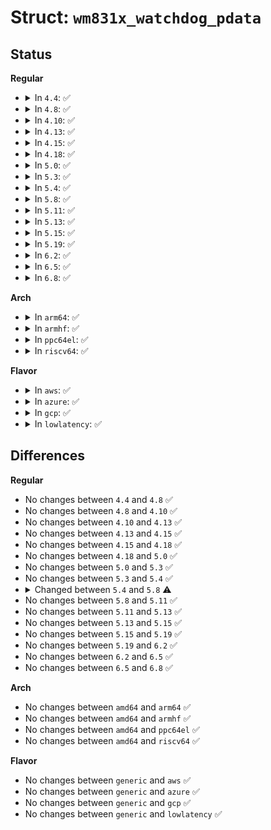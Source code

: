 # Struct: <code>wm831x_watchdog_pdata</code>

## Status
<b>Regular</b>
<ul>
<li>
<details>
<summary>In <code>4.4</code>: ✅</summary>

```c
struct wm831x_watchdog_pdata {
    enum wm831x_watchdog_action primary;
    enum wm831x_watchdog_action secondary;
    int update_gpio;
    unsigned int software;
};
```
</details>
</li>
<li>
<details>
<summary>In <code>4.8</code>: ✅</summary>

```c
struct wm831x_watchdog_pdata {
    enum wm831x_watchdog_action primary;
    enum wm831x_watchdog_action secondary;
    int update_gpio;
    unsigned int software;
};
```
</details>
</li>
<li>
<details>
<summary>In <code>4.10</code>: ✅</summary>

```c
struct wm831x_watchdog_pdata {
    enum wm831x_watchdog_action primary;
    enum wm831x_watchdog_action secondary;
    int update_gpio;
    unsigned int software;
};
```
</details>
</li>
<li>
<details>
<summary>In <code>4.13</code>: ✅</summary>

```c
struct wm831x_watchdog_pdata {
    enum wm831x_watchdog_action primary;
    enum wm831x_watchdog_action secondary;
    int update_gpio;
    unsigned int software;
};
```
</details>
</li>
<li>
<details>
<summary>In <code>4.15</code>: ✅</summary>

```c
struct wm831x_watchdog_pdata {
    enum wm831x_watchdog_action primary;
    enum wm831x_watchdog_action secondary;
    int update_gpio;
    unsigned int software;
};
```
</details>
</li>
<li>
<details>
<summary>In <code>4.18</code>: ✅</summary>

```c
struct wm831x_watchdog_pdata {
    enum wm831x_watchdog_action primary;
    enum wm831x_watchdog_action secondary;
    int update_gpio;
    unsigned int software;
};
```
</details>
</li>
<li>
<details>
<summary>In <code>5.0</code>: ✅</summary>

```c
struct wm831x_watchdog_pdata {
    enum wm831x_watchdog_action primary;
    enum wm831x_watchdog_action secondary;
    int update_gpio;
    unsigned int software;
};
```
</details>
</li>
<li>
<details>
<summary>In <code>5.3</code>: ✅</summary>

```c
struct wm831x_watchdog_pdata {
    enum wm831x_watchdog_action primary;
    enum wm831x_watchdog_action secondary;
    int update_gpio;
    unsigned int software;
};
```
</details>
</li>
<li>
<details>
<summary>In <code>5.4</code>: ✅</summary>

```c
struct wm831x_watchdog_pdata {
    enum wm831x_watchdog_action primary;
    enum wm831x_watchdog_action secondary;
    int update_gpio;
    unsigned int software;
};
```
</details>
</li>
<li>
<details>
<summary>In <code>5.8</code>: ✅</summary>

```c
struct wm831x_watchdog_pdata {
    enum wm831x_watchdog_action primary;
    enum wm831x_watchdog_action secondary;
    unsigned int software;
};
```
</details>
</li>
<li>
<details>
<summary>In <code>5.11</code>: ✅</summary>

```c
struct wm831x_watchdog_pdata {
    enum wm831x_watchdog_action primary;
    enum wm831x_watchdog_action secondary;
    unsigned int software;
};
```
</details>
</li>
<li>
<details>
<summary>In <code>5.13</code>: ✅</summary>

```c
struct wm831x_watchdog_pdata {
    enum wm831x_watchdog_action primary;
    enum wm831x_watchdog_action secondary;
    unsigned int software;
};
```
</details>
</li>
<li>
<details>
<summary>In <code>5.15</code>: ✅</summary>

```c
struct wm831x_watchdog_pdata {
    enum wm831x_watchdog_action primary;
    enum wm831x_watchdog_action secondary;
    unsigned int software;
};
```
</details>
</li>
<li>
<details>
<summary>In <code>5.19</code>: ✅</summary>

```c
struct wm831x_watchdog_pdata {
    enum wm831x_watchdog_action primary;
    enum wm831x_watchdog_action secondary;
    unsigned int software;
};
```
</details>
</li>
<li>
<details>
<summary>In <code>6.2</code>: ✅</summary>

```c
struct wm831x_watchdog_pdata {
    enum wm831x_watchdog_action primary;
    enum wm831x_watchdog_action secondary;
    unsigned int software;
};
```
</details>
</li>
<li>
<details>
<summary>In <code>6.5</code>: ✅</summary>

```c
struct wm831x_watchdog_pdata {
    enum wm831x_watchdog_action primary;
    enum wm831x_watchdog_action secondary;
    unsigned int software;
};
```
</details>
</li>
<li>
<details>
<summary>In <code>6.8</code>: ✅</summary>

```c
struct wm831x_watchdog_pdata {
    enum wm831x_watchdog_action primary;
    enum wm831x_watchdog_action secondary;
    unsigned int software;
};
```
</details>
</li>
</ul>
<b>Arch</b>
<ul>
<li>
<details>
<summary>In <code>arm64</code>: ✅</summary>

```c
struct wm831x_watchdog_pdata {
    enum wm831x_watchdog_action primary;
    enum wm831x_watchdog_action secondary;
    int update_gpio;
    unsigned int software;
};
```
</details>
</li>
<li>
<details>
<summary>In <code>armhf</code>: ✅</summary>

```c
struct wm831x_watchdog_pdata {
    enum wm831x_watchdog_action primary;
    enum wm831x_watchdog_action secondary;
    int update_gpio;
    unsigned int software;
};
```
</details>
</li>
<li>
<details>
<summary>In <code>ppc64el</code>: ✅</summary>

```c
struct wm831x_watchdog_pdata {
    enum wm831x_watchdog_action primary;
    enum wm831x_watchdog_action secondary;
    int update_gpio;
    unsigned int software;
};
```
</details>
</li>
<li>
<details>
<summary>In <code>riscv64</code>: ✅</summary>

```c
struct wm831x_watchdog_pdata {
    enum wm831x_watchdog_action primary;
    enum wm831x_watchdog_action secondary;
    int update_gpio;
    unsigned int software;
};
```
</details>
</li>
</ul>
<b>Flavor</b>
<ul>
<li>
<details>
<summary>In <code>aws</code>: ✅</summary>

```c
struct wm831x_watchdog_pdata {
    enum wm831x_watchdog_action primary;
    enum wm831x_watchdog_action secondary;
    int update_gpio;
    unsigned int software;
};
```
</details>
</li>
<li>
<details>
<summary>In <code>azure</code>: ✅</summary>

```c
struct wm831x_watchdog_pdata {
    enum wm831x_watchdog_action primary;
    enum wm831x_watchdog_action secondary;
    int update_gpio;
    unsigned int software;
};
```
</details>
</li>
<li>
<details>
<summary>In <code>gcp</code>: ✅</summary>

```c
struct wm831x_watchdog_pdata {
    enum wm831x_watchdog_action primary;
    enum wm831x_watchdog_action secondary;
    int update_gpio;
    unsigned int software;
};
```
</details>
</li>
<li>
<details>
<summary>In <code>lowlatency</code>: ✅</summary>

```c
struct wm831x_watchdog_pdata {
    enum wm831x_watchdog_action primary;
    enum wm831x_watchdog_action secondary;
    int update_gpio;
    unsigned int software;
};
```
</details>
</li>
</ul>

## Differences
<b>Regular</b>
<ul>
<li>
No changes between <code>4.4</code> and <code>4.8</code> ✅
</li>
<li>
No changes between <code>4.8</code> and <code>4.10</code> ✅
</li>
<li>
No changes between <code>4.10</code> and <code>4.13</code> ✅
</li>
<li>
No changes between <code>4.13</code> and <code>4.15</code> ✅
</li>
<li>
No changes between <code>4.15</code> and <code>4.18</code> ✅
</li>
<li>
No changes between <code>4.18</code> and <code>5.0</code> ✅
</li>
<li>
No changes between <code>5.0</code> and <code>5.3</code> ✅
</li>
<li>
No changes between <code>5.3</code> and <code>5.4</code> ✅
</li>
<li>
<details>
<summary>Changed between <code>5.4</code> and <code>5.8</code> ⚠️</summary>
<ul>
<li>
<b>Field removed. </b>
<code>int update_gpio</code>
</li>
</ul>
</details>
</li>
<li>
No changes between <code>5.8</code> and <code>5.11</code> ✅
</li>
<li>
No changes between <code>5.11</code> and <code>5.13</code> ✅
</li>
<li>
No changes between <code>5.13</code> and <code>5.15</code> ✅
</li>
<li>
No changes between <code>5.15</code> and <code>5.19</code> ✅
</li>
<li>
No changes between <code>5.19</code> and <code>6.2</code> ✅
</li>
<li>
No changes between <code>6.2</code> and <code>6.5</code> ✅
</li>
<li>
No changes between <code>6.5</code> and <code>6.8</code> ✅
</li>
</ul>
<b>Arch</b>
<ul>
<li>
No changes between <code>amd64</code> and <code>arm64</code> ✅
</li>
<li>
No changes between <code>amd64</code> and <code>armhf</code> ✅
</li>
<li>
No changes between <code>amd64</code> and <code>ppc64el</code> ✅
</li>
<li>
No changes between <code>amd64</code> and <code>riscv64</code> ✅
</li>
</ul>
<b>Flavor</b>
<ul>
<li>
No changes between <code>generic</code> and <code>aws</code> ✅
</li>
<li>
No changes between <code>generic</code> and <code>azure</code> ✅
</li>
<li>
No changes between <code>generic</code> and <code>gcp</code> ✅
</li>
<li>
No changes between <code>generic</code> and <code>lowlatency</code> ✅
</li>
</ul>
